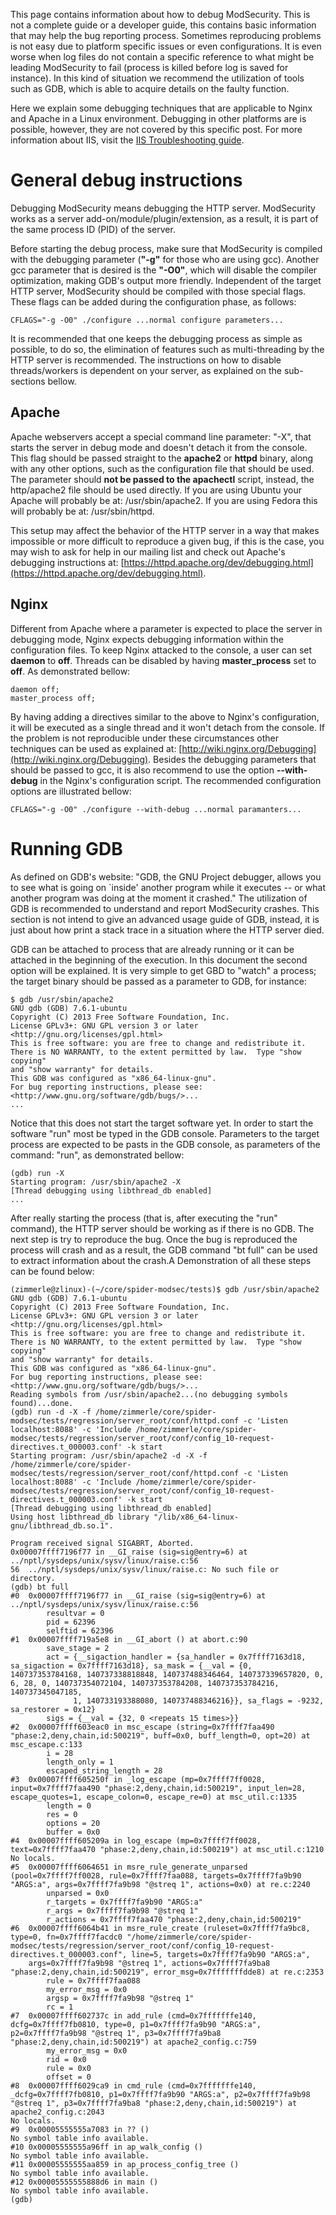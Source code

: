 This page contains information about how to debug ModSecurity. This is not a complete guide or a developer guide, this contains basic information that may help the bug reporting process. Sometimes reproducing problems is not easy due to platform specific issues or even configurations. It is even worse when log files do not contain a specific reference to what might be leading ModSecurity to fail (process is killed before log is saved for instance). In this kind of situation we recommend the utilization of tools such as GDB, which is able to acquire details on the faulty function. 

Here we explain some debugging techniques that are applicable to Nginx and Apache in a Linux environment. Debugging in other platforms are is possible, however, they are not covered by this specific post. For more information about IIS, visit the [IIS Troubleshooting guide](https://github.com/SpiderLabs/ModSecurity/wiki/IIS-Troubleshooting). 

# General debug instructions

Debugging ModSecurity means debugging the HTTP server. ModSecurity works as a server add-on/module/plugin/extension, as a result, it is part of the same process ID (PID) of the server.

Before starting the debug process, make sure that ModSecurity is compiled with the debugging parameter (**"-g"** for those who are using gcc). Another gcc parameter that is desired is the **"-O0"**, which will disable the compiler optimization, making GDB's output more friendly. Independent of the target HTTP server, ModSecurity should be compiled with those special flags. These flags can be added during the configuration phase, as follows:

```
CFLAGS="-g -O0" ./configure ...normal configure parameters...
```

It is recommended that one keeps the debugging process as simple as possible, to do so, the elimination of features such as multi-threading by the HTTP server is recommended. The instructions on how to disable threads/workers is dependent on your server, as explained on the sub-sections bellow.

## Apache

Apache webservers accept a special command line parameter: "-X", that starts the server in debug mode and doesn't detach it from the console. This flag should be passed straight to the **apache2** or **httpd** binary, along with any other options, such as the configuration file that should be used. The parameter should **not be passed to the apachectl** script, instead, the http/apache2 file should be used directly. If you are using Ubuntu your Apache will probably be at: /usr/sbin/apache2. If you are using Fedora this will probably be at: /usr/sbin/httpd.

This setup may affect the behavior of the HTTP server in a way that makes impossible or more difficult to reproduce a given bug, if this is the case, you may wish to ask for help in our mailing list and check out Apache's debugging instructions at: [https://httpd.apache.org/dev/debugging.html](https://httpd.apache.org/dev/debugging.html).

## Nginx

Different from Apache where a parameter is expected to place the server in debugging mode, Nginx expects debugging information within the configuration files. To keep Nginx attacked to the console, a user can set **daemon** to **off**. Threads can be disabled by having **master_process** set to **off**. As demonstrated bellow:

```
daemon off;
master_process off;
```

By having adding a directives similar to the above to Nginx's configuration, it will be executed as a single thread and it won't detach from the console. If the problem is not reproducible under these circumstances other techniques can be used as explained at: [http://wiki.nginx.org/Debugging](http://wiki.nginx.org/Debugging). Besides the debugging parameters that should be passed to gcc, it is also recommend to use the option **--with-debug** in the Nginx's configuration script. The recommended configuration options are illustrated bellow:

```
CFLAGS="-g -O0" ./configure --with-debug ...normal paramanters...
```

# Running GDB

As defined on GDB's website: "GDB, the GNU Project debugger, allows you to see what is going on `inside' another program while it executes -- or what another program was doing at the moment it crashed." The utilization of GDB is recommended to understand and report ModSecurity crashes. This section is not intend to give an advanced usage guide of GDB, instead, it is just about how print a stack trace in a situation where the HTTP server died.

GDB can be attached to process that are already running or it can be attached in the beginning of the execution. In this document the second option will be explained. It is very simple to get GBD to "watch" a process; the target binary should be passed as a parameter to GDB, for instance:

```
$ gdb /usr/sbin/apache2
GNU gdb (GDB) 7.6.1-ubuntu
Copyright (C) 2013 Free Software Foundation, Inc.
License GPLv3+: GNU GPL version 3 or later <http://gnu.org/licenses/gpl.html>
This is free software: you are free to change and redistribute it.
There is NO WARRANTY, to the extent permitted by law.  Type "show copying"
and "show warranty" for details.
This GDB was configured as "x86_64-linux-gnu".
For bug reporting instructions, please see:
<http://www.gnu.org/software/gdb/bugs/>...
...
```

Notice that this does not start the target software yet. In order to start the software "run" most be typed in the GDB console. Parameters to the target process are expected to be pasts in the GDB console, as parameters of the command: "run", as demonstrated bellow:

```
(gdb) run -X
Starting program: /usr/sbin/apache2 -X
[Thread debugging using libthread_db enabled]
...
```

After really starting the process (that is, after executing the "run" command), the HTTP server should be working as if there is no GDB. The next step is try to reproduce the bug. Once the bug is reproduced the process will crash and as a result, the GDB command "bt full" can be used to extract information about the crash.A Demonstration of all these steps can be found below:

```
(zimmerle@zlinux)-(~/core/spider-modsec/tests)$ gdb /usr/sbin/apache2
GNU gdb (GDB) 7.6.1-ubuntu
Copyright (C) 2013 Free Software Foundation, Inc.
License GPLv3+: GNU GPL version 3 or later <http://gnu.org/licenses/gpl.html>
This is free software: you are free to change and redistribute it.
There is NO WARRANTY, to the extent permitted by law.  Type "show copying"
and "show warranty" for details.
This GDB was configured as "x86_64-linux-gnu".
For bug reporting instructions, please see:
<http://www.gnu.org/software/gdb/bugs/>...
Reading symbols from /usr/sbin/apache2...(no debugging symbols found)...done.
(gdb) run -d -X -f /home/zimmerle/core/spider-modsec/tests/regression/server_root/conf/httpd.conf -c 'Listen localhost:8088' -c 'Include /home/zimmerle/core/spider-modsec/tests/regression/server_root/conf/config_10-request-directives.t_000003.conf' -k start
Starting program: /usr/sbin/apache2 -d -X -f /home/zimmerle/core/spider-modsec/tests/regression/server_root/conf/httpd.conf -c 'Listen localhost:8088' -c 'Include /home/zimmerle/core/spider-modsec/tests/regression/server_root/conf/config_10-request-directives.t_000003.conf' -k start
[Thread debugging using libthread_db enabled]
Using host libthread_db library "/lib/x86_64-linux-gnu/libthread_db.so.1".

Program received signal SIGABRT, Aborted.
0x00007ffff7196f77 in __GI_raise (sig=sig@entry=6) at ../nptl/sysdeps/unix/sysv/linux/raise.c:56
56	../nptl/sysdeps/unix/sysv/linux/raise.c: No such file or directory.
(gdb) bt full
#0  0x00007ffff7196f77 in __GI_raise (sig=sig@entry=6) at ../nptl/sysdeps/unix/sysv/linux/raise.c:56
        resultvar = 0
        pid = 62396
        selftid = 62396
#1  0x00007ffff719a5e8 in __GI_abort () at abort.c:90
        save_stage = 2
        act = {__sigaction_handler = {sa_handler = 0x7ffff7163d18, sa_sigaction = 0x7ffff7163d18}, sa_mask = {__val = {0, 140737353784168, 140737338818848, 140737488346464, 140737339657820, 0, 6, 28, 0, 140737354072104, 140737353784208, 140737353784216, 140737345047185,
              1, 140733193388080, 140737488346216}}, sa_flags = -9232, sa_restorer = 0x12}
        sigs = {__val = {32, 0 <repeats 15 times>}}
#2  0x00007ffff603eac0 in msc_escape (string=0x7ffff7faa490 "phase:2,deny,chain,id:500219", buff=0x0, buff_length=0, opt=20) at msc_escape.c:133
        i = 28
        length_only = 1
        escaped_string_length = 28
#3  0x00007ffff605250f in _log_escape (mp=0x7ffff7ff0028, input=0x7ffff7faa490 "phase:2,deny,chain,id:500219", input_len=28, escape_quotes=1, escape_colon=0, escape_re=0) at msc_util.c:1335
        length = 0
        res = 0
        options = 20
        buffer = 0x0
#4  0x00007ffff605209a in log_escape (mp=0x7ffff7ff0028, text=0x7ffff7faa470 "phase:2,deny,chain,id:500219") at msc_util.c:1210
No locals.
#5  0x00007ffff6064651 in msre_rule_generate_unparsed (pool=0x7ffff7ff0028, rule=0x7ffff7faa088, targets=0x7ffff7fa9b90 "ARGS:a", args=0x7ffff7fa9b98 "@streq 1", actions=0x0) at re.c:2240
        unparsed = 0x0
        r_targets = 0x7ffff7fa9b90 "ARGS:a"
        r_args = 0x7ffff7fa9b98 "@streq 1"
        r_actions = 0x7ffff7faa470 "phase:2,deny,chain,id:500219"
#6  0x00007ffff6064b41 in msre_rule_create (ruleset=0x7ffff7fa9bc8, type=0, fn=0x7ffff7facdc0 "/home/zimmerle/core/spider-modsec/tests/regression/server_root/conf/config_10-request-directives.t_000003.conf", line=5, targets=0x7ffff7fa9b90 "ARGS:a",
    args=0x7ffff7fa9b98 "@streq 1", actions=0x7ffff7fa9ba8 "phase:2,deny,chain,id:500219", error_msg=0x7fffffffdde8) at re.c:2353
        rule = 0x7ffff7faa088
        my_error_msg = 0x0
        argsp = 0x7ffff7fa9b98 "@streq 1"
        rc = 1
#7  0x00007ffff602737c in add_rule (cmd=0x7fffffffe140, dcfg=0x7ffff7fb0810, type=0, p1=0x7ffff7fa9b90 "ARGS:a", p2=0x7ffff7fa9b98 "@streq 1", p3=0x7ffff7fa9ba8 "phase:2,deny,chain,id:500219") at apache2_config.c:759
        my_error_msg = 0x0
        rid = 0x0
        rule = 0x0
        offset = 0
#8  0x00007ffff6029ca9 in cmd_rule (cmd=0x7fffffffe140, _dcfg=0x7ffff7fb0810, p1=0x7ffff7fa9b90 "ARGS:a", p2=0x7ffff7fa9b98 "@streq 1", p3=0x7ffff7fa9ba8 "phase:2,deny,chain,id:500219") at apache2_config.c:2043
No locals.
#9  0x00005555555a7083 in ?? ()
No symbol table info available.
#10 0x00005555555a96ff in ap_walk_config ()
No symbol table info available.
#11 0x00005555555aa859 in ap_process_config_tree ()
No symbol table info available.
#12 0x00005555555888d6 in main ()
No symbol table info available.
(gdb)
```

